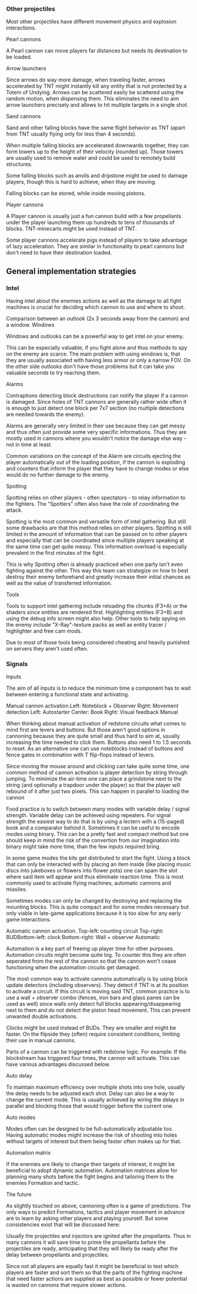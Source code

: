 ### Other projectiles
Most other projectiles have different movement physics and explosion interactions.

Pearl cannons

A Pearl cannon can move players far distances but needs its destination to be loaded.

Arrow launchers

Since arrows do way more damage, when traveling faster, arrows accelerated by TNT might instantly kill any entity that is not protected by a Totem of Undying. Arrows can be scattered easily be scattered using the random motion, when dispensing them. This eliminates the need to aim arrow launchers precisely and allows to hit multiple targets in a single shot.

Sand cannons

Sand and other falling blocks have the same flight behavior as TNT (apart from TNT usually flying only for less than 4 seconds).

When multiple falling blocks are accelerated downwards together, they can form towers up to the height of their velocity (rounded up). Those towers are usually used to remove water and could be used to remotely build structures.

Some falling blocks such as anvils and dripstone might be used to damage players, though this is hard to achieve, when they are moving.

Falling blocks can be stored, while inside moving pistons.

Player cannons

A Player cannon is usually just a fun cannon build with a few propellants under the player launching them up hundreds to tens of thousands of blocks. TNT-minecarts might be used instead of TNT.

Some player cannons accelerate pigs instead of players to take advantage of lazy acceleration. They are similar in functionality to pearl cannons but don't need to have their destination loaded.

## General implementation strategies
### Intel
Having intel about the enemies actions as well as the damage to all fight machines is crucial for deciding which cannon to use and where to shoot.

Comparison between an outlook (2x 3 seconds away from the cannon) and a window.
Windows

Windows and outlooks can be a powerful way to get intel on your enemy.

This can be especially valuable, if you fight alone and thus methods to spy on the enemy are scarce. The main problem with using windows is, that they are usually associated with having less armor or only a narrow FOV. On the other side outlooks don't have those problems but it can take you valuable seconds to try reaching them.

Alarms

Contraptions detecting block destructions can notify the player if a cannon is damaged. Since holes of TNT cannons are generally rather wide often it is enough to just detect one block per 7x7 section (no multiple detections are needed towards the enemy).

Alarms are generally very limited in their use because they can get messy and thus often just provide some very specific informations. Thus they are mostly used in cannons where you wouldn't notice the damage else way - not in time at least.

Common variations on the concept of the Alarm are circuits ejecting the player automatically out of the loading position, if the cannon is exploding and counters that inform the player that they have to change modes or else would do no further damage to the enemy.

Spotting

Spotting relies on other players - often spectators - to relay information to the fighters. The "Spotters" often also have the role of coordinating the attack.

Spotting is the most common and versatile form of intel gathering. But still some drawbacks are that this method relies on other players. Spotting is still limited in the amount of information that can be passed on to other players and especially that can be coordinated since multiple players speaking at the same time can get quite messy. This information overload is especially prevalent in the first minutes of the fight.

This is why Spotting often is already practiced when one party isn't even fighting against the other. This way this team can strategize on how to best destroy their enemy beforehand and greatly increase their initial chances as well as the value of transferred information.

Tools

Tools to support intel gathering include reloading the chunks (F3+A) or the shaders since entities are rendered first. Highlighting entities (F3+B) and using the debug info screen might also help. Other tools to help spying on the enemy include "X-Ray"-texture packs as well as entity tracer / highlighter and free cam mods.

Due to most of those tools being considered cheating and heavily punished on servers they aren't used often.

### Signals
Inputs

The aim of all inputs is to reduce the minimum time a component has to wait between entering a functional state and activating.

Manual cannon activation.Left: Noteblock + Observer Right: Movement detection  Left: Autostarter Center: Book Right: Visual feedback
Manual

When thinking about manual activation of redstone circuits what comes to mind first are levers and buttons. But those aren't good options in cannoning because they are quite small and thus hard to aim at, usually increasing the time needed to click them. Buttons also need 1 to 1.5 seconds to reset. As an alternative one can use noteblocks instead of buttons and fence gates in combination with T flip-flops instead of levers.

Since moving the mouse around and clicking can take quite some time, one common method of cannon activation is player detection by string through jumping. To minimize the air-time one can place a grindstone next to the string (and optionally a trapdoor under the player) so that the player will rebound of it after just two pixels. This can happen in parallel to loading the cannon

Food practice is to switch between many modes with variable delay / signal strength. Variable delay can be achieved using repeaters. For signal strength the easiest way to do that is by using a lectern with a (15-paged) book and a comparator behind it. Sometimes it can be useful to encode modes using binary. This can be a pretty fast and compact method but one should keep in mind the risk of the convertion from our imagination into binary might take more time, than the few inputs required bring.

In some game modes the kits get distributed to start the fight. Using a block that can only be interacted with by placing an item inside (like placing music discs into jukeboxes or flowers into flower pots) one can spam the slot where said item will appear and thus eliminate reaction time. This is most commonly used to activate flying machines, automatic cannons and missiles.

Sometimes modes can only be changed by destroying and replacing the mounting blocks. This is quite compact and for some modes necessary but only viable in late-game applications because it is too slow for any early game interactions.

Automatic cannon activation. Top-left: counting circuit Top-right: BUDBottom-left: clock Bottom-right: Wall + observer
Automatic

Automation is a key part of freeing up player time for other purposes. Automation circuits might become quite big. To counter this they are often seperated from the rest of the cannon so that the cannon won't cease functioning when the automation circuits get damaged.

The most common way to activate cannons automatically is by using block update detectors (including observers). They detect if TNT is at its position to activate a circuit. If this circuit is moving said TNT, common practice is to use a wall + observer combo (fences, iron bars and glass panes can be used as well) since walls only detect full blocks appearing/disappearing next to them and do not detect the piston head movement. This can prevent unwanted double activations.

Clocks might be used instead of BUDs. They are smaller and might be faster. On the flipside they (often) require consistent conditions, limiting their use in manual cannons.

Parts of a cannon can be triggered with redstone logic. For example: If the blockstream has triggered four times, the cannon will activate. This can have various advantages discussed below.

Auto delay

To maintain maximum efficiency over multiple shots into one hole, usually the delay needs to be adjusted each shot. Delay can also be a way to change the current mode. This is usually achieved by wiring the delays in parallel and blocking those that would trigger before the current one.

Auto modes

Modes often can be designed to be full-automatically adjustable too. Having automatic modes might increase the risk of shooting into holes without targets of interest but them being faster often makes up for that.

Automation matrix

If the enemies are likely to change their targets of interest, it might be beneficial to adopt dynamic automation. Automation matrices allow for planning many shots before the fight begins and tailoring them to the enemies Formation and tactic.

The future

As slightly touched on above, cannoning often is a game of predictions. The only ways to predict Formations, tactics and player movement in advance are to learn by asking other players and playing yourself. But some consistencies exist that will be discussed here:

Usually the projectiles and injectors are ignited after the propellants. Thus in many cannons it will save time to prime the propellants before the projectiles are ready, anticipating that they will likely be ready after the delay between propellants and projectiles.

Since not all players are equally fast it might be beneficial to test which players are faster and sort them so that the parts of the fighting machine that need faster actions are supplied as best as possible or fewer potential is wasted on cannons that require slower actions.

